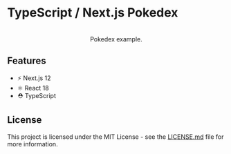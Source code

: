 # TypeScript / Next.js Pokedex

<br />

<div align="center">Pokedex example.</div>

## Features

- ⚡️ Next.js 12
- ⚛️ React 18
- ⛑ TypeScript

## License

This project is licensed under the MIT License - see the [LICENSE.md](LICENSE.md) file for more information.
